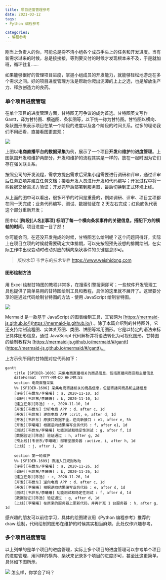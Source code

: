 ```yaml
---
title: 项目进度管理参考
date: 2021-03-12
tags:
- Python 编程参考

categories:
 - 编程参考
---
```


刚当上负责人的你，可能总是捋不清小组各个成员手头上的任务和开发进度。当有新需求过来的时候，总是接接接，等到要交付的时候才发现根本来不及，于是就加班，循环往复……


如果能够很好的管理项目进度，掌握小组成员的开发能力，就能够轻松地游走在多个需求之间。好的项目进度管理方法是帮助你爬出泥潭的上上之选，也是解放生产力、释放创造力的良药。


### 单个项目进度管理


在单个项目的进度管理方面，甘特图无可争议的成为首选。甘特图英文写作 Gantt，译为甘特图、横道图、条状图等，以下统一称为甘特图。甘特图以横向、条状图形来表示项目在某一个阶段的进度以及各个阶段的时间关系。过多的理论我们不用细看，直接看图更直观：


![](https://img.weishidong.com/20210312220913.png)


上图以**电商直播平台的数据采集**为例，展示了一个项目**开发**和**维护**的**进度管理**。上图氛围开发和维护两部分，开发和维护的流程其实是一样的，放在一起时因为它们存在强关联关系。


按照公司的开发流程，需求方提出需求后采集小组需要进行调研和评审，通过评审后任务立项并建立任务文档；接着开发人员进行开发和代码编写；开发过程中将一些数据交给需求方验证；开发完毕后部署到服务器，最后切换到正式环境上线。


从上面的图中可以看出，很多环节的时间是重叠的，例如调研、评审、项目立项都在同一天完成；业务代码编写、测试、数据验证在 2 天左右完成；红色底色代表这个部分重新开发；


图中以 **[阶段][人名][事项] **标明了每一个横向条状事件的关键信息，搭配下方的横轴的**时间**，项目进度一目了然！


你可能会问，在还没开发完成的时候，甘特图怎么绘制呢？这个问题问得好，实际上在项目立项的时候就需要确定大体排期，可以先按照预先设想的排期绘制，在实际工作中出现变动时改动对应的横向条状事件的关键信息即可。


> 版权水印 韦世东的技术专栏 https://www.weishidong.com




#### 图形绘制方法


用 Excel 绘制甘特图的教程非常多，在搜索引擎搜索即可；一些软件开发管理工具也提供了简单易用的甘特图绘制工具和教程，具体的这里就不展开了。这里要分享的是通过代码绘制甘特图的方法 - 使用 JavaScript 绘制甘特图。


![](https://img.weishidong.com/20210312220927.png)


Mermaid 是一款基于 JavaScript 的图表绘制工具，其官网为 [https://mermaid-js.github.io/](https://mermaid-js.github.io/) 。除了本篇介绍到的甘特图外，它还支持绘制流程图、实体关系图、类图、饼图等常用图形。它是以特定的语法来标记具体图形信息，通过 JavaScript 代码解析并将语法转化为可视化图形。甘特图的绘制教程为 [https://mermaid-js.github.io/mermaid/#/gantt](https://mermaid-js.github.io/mermaid/#/gantt)。


上方示例所用的甘特图对应代码如下：
```
gantt
    title [SPIDER-1606] 采集电商直播相关的商品信息，包括直播间商品和主播信息
    dateFormat  YYYY-MM-DD HH:MM:SS
    section 电商直播采集
    %% [SPIDER-1606] 采集电商直播相关的商品信息，包括直播间商品和主播信息
    [评审][韦世东/李曦曦] : a, 2020-11-10, 1d
    [调研][韦世东/李曦曦] : b, 2020-11-10, 1d
    [建立任务][陈逸] : c, 2020-11-10, 1d
    [开发][韦世东] 分析电商 APP : d, after c, 1d
    [开发][韦世东] 逆向电商 APP :crit, e, after d, 1d
    [开发][韦世东] 原接口数据不全，逆向新接口 : e1, after e, 5h
    [开发][李曦曦] 根据逆向结果编写业务代码 : f, after e1, 1d
    [测试][韦世东/李曦曦] 功能测试和稳定性测试 : g, after f, 1d
    [数据验证][陈逸] 验证通过 : h, after g, 2d
    [预上线][韦世东/李曦曦] 部署至服务器 :active, i, after h, 1d
    [上线] : j, after i, 1d
    
    section 第一轮维护
    %% [SPIDER-1609] 直播入口规则改动
    [评审][韦世东/李曦曦] : a, 2020-11-26, 1d
    [调研][韦世东/李曦曦] : b, 2020-11-26, 1d
    [建立任务][陈逸] : c, 2020-11-26, 1d
    [开发][韦世东] 逆向电商 APP : d, after c, 1d
    [开发][李曦曦] 根据逆向结果编写业务代码 : e, after d, 1d
    [测试][韦世东/李曦曦] 功能测试和稳定性测试 : f, after d, 1d
    [数据验证][陈逸] 验证通过 : g, after d, 1d
    [上线][李曦曦] 在原来的服务器上更新代码，并再扩充 1 台服务器 : h, after g, 1d
```
感兴趣的朋友可以前往学习，具体的绘图建议用《Python 编程参考》推荐的 draw 绘制，代码绘制的图形在维护的时候其实相当麻烦，此处仅作兴趣参考。

### 多个项目进度管理
以上列举的是单个项目的进度管理，实际上多个项目的进度管理可以参考单个项目的进度管理，用同样的横向、条状来记录多个项目的进度即可，甚至比这更简单。具体如下图所示。


![](https://img.weishidong.com/20210312220944.png)
怎么样，你学会了吗？

<Vssue :title="$title" />
